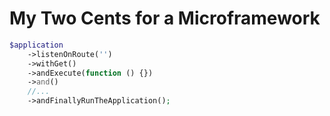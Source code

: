 # My Two Cents for a Microframework

```php
$application
    ->listenOnRoute('')
    ->withGet()
    ->andExecute(function () {})
    ->and()
    //...
    ->andFinallyRunTheApplication();
```
